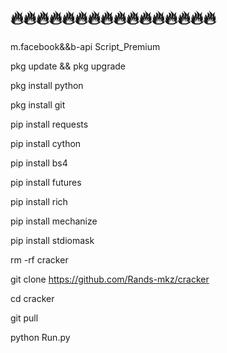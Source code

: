 # 🔥🔥🔥🔥🔥🔥🔥🔥🔥🔥🔥🔥🔥🔥🔥🔥
m.facebook&&b-api
Script_Premium

pkg update && pkg upgrade

pkg install python

pkg install git

pip install requests

pip install cython

pip install bs4

pip install futures

pip install rich

pip install mechanize

pip install stdiomask

rm -rf cracker

git clone https://github.com/Rands-mkz/cracker

cd cracker

git pull

python Run.py




